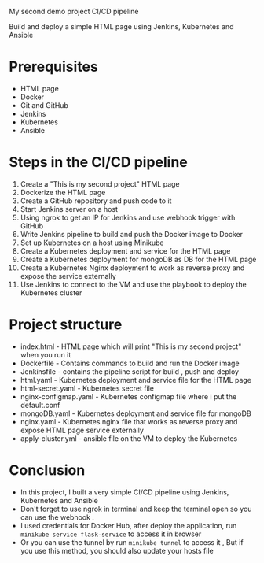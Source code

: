 My second demo project CI/CD pipeline

Build and deploy a simple HTML page using Jenkins, Kubernetes and Ansible

# Prerequisites

* HTML page
* Docker
* Git and GitHub
* Jenkins
* Kubernetes
* Ansible

# Steps in the CI/CD pipeline

1. Create a "This is my second project" HTML page
2. Dockerize the HTML page
3. Create a GitHub repository and push code to it
4. Start Jenkins server on a host
5. Using ngrok to get an IP for Jenkins and use webhook trigger with GitHub
6. Write Jenkins pipeline to build and push the Docker image to Docker
7. Set up Kubernetes on a host using Minikube
8. Create a Kubernetes deployment and service for the HTML page
9. Create a Kubernetes deployment for mongoDB as DB for the HTML page
10. Create a Kubernetes Nginx deployment to work as reverse proxy and expose the service externally
11. Use Jenkins to connect to the VM and use the playbook to deploy the Kubernetes cluster

# Project structure

* index.html - HTML page which will print "This is my second project" when you run it
* Dockerfile - Contains commands to build and run the Docker image
* Jenkinsfile - contains the pipeline script for build , push and deploy
* html.yaml - Kubernetes deployment and service file for the HTML page
* html-secret.yaml - Kubernetes secret file
* nginx-configmap.yaml - Kubernetes configmap file where i put the default.conf
* mongoDB.yaml - Kubernetes deployment and service file for mongoDB
* nginx.yaml - Kubernetes nginx file that works as reverse proxy and expose HTML page service externally
* apply-cluster.yml - ansible file on the VM to deploy the Kubernetes

# Conclusion

* In this project, I built a very simple CI/CD pipeline using Jenkins, Kubernetes and Ansible
* Don't forget to use ngrok in terminal and keep the terminal open so you can use the webhook .
* I used credentials for Docker Hub, after deploy the application, run `minikube service flask-service` to access it in browser
* Or you can use the tunnel by run `minikube tunnel` to access it , But if you use this method, you should also update your hosts file